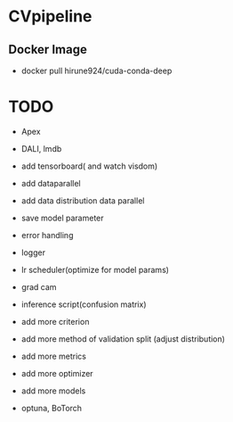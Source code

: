 # CVpipeline

## Docker Image
* docker pull hirune924/cuda-conda-deep

# TODO
* Apex
* DALI, lmdb
* add tensorboard( and watch visdom)
* add dataparallel
* add data distribution data parallel
* save model parameter
* error handling
* logger
* lr scheduler(optimize for model params)
* grad cam
* inference script(confusion matrix)
* add more criterion
* add more method of validation split (adjust distribution)
* add more metrics
* add more optimizer
* add more models

* optuna, BoTorch

